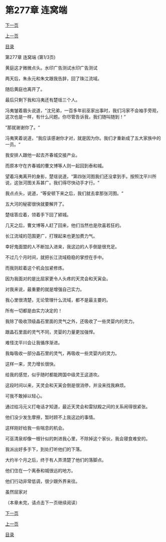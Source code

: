 <h1>第277章   连窝端</h1>
            <div><p><a href="./829_%E7%AC%AC277%E7%AB%A0_%E8%BF%9E%E7%AA%9D%E7%AB%AF.md">下一页</a></p><p><a href="./827_%E7%AC%AC276%E7%AB%A0_%E5%89%8D%E8%BD%A6%E4%B9%8B%E9%89%B4.md">上一页</a></p><p><a href="../">目录</a></p></div>
            <div><p>第277章   连窝端 (第1/3页)</p><p>黄庭这才微微点头。水印广告测试水印广告测试</p><p>两天后，朱永元和朱文跟我告辞，回了珠江流域。</p><p>随后黄庭也离开了。</p><p>最后只剩下我和冯夷还有楚瑶三个人。</p><p>冯夷皱着眉头说道，“沈兄弟，一百多年前巫家出事时，我们冯家不会袖手旁观，这次也是一样，有什么问题。你尽管告诉我，我们随叫随到！“</p><p>“那就谢谢你了。“</p><p>冯夷笑着说道，“我应该感谢你才对，就是因为你。我们才重新成了五大家族中的一员。“</p><p>我安排人跟他一起去齐春城交接产业。</p><p>而原本守在齐春城的曹文博等人则一起回到泰和城。</p><p>望着冯夷离开的身影，楚瑶说道，“第四张河图我们还没拿到手。按照沈平川所说，这张河图关系甚广。我们得尽快动手才行。“</p><p>我点点头，说道，“等安顿下来之后，我们就去拿那张河图。“</p><p>五大河的秘密很快就要解开了。</p><p>楚瑶答应着，领着手下回了颍城。</p><p>几天之后，曹文博等人赶了回来，他们当然也是欣喜若狂的。</p><p>长江流域的范围更广，打理起来也更加费力气。</p><p>幸好鬼面盟的人不断加入进来，我这边的人手倒是很充足。</p><p>不过几个月时间，就把长江流域稳稳的掌控在手中。</p><p>而我则趁着这个机会加紧修炼。</p><p>因为我面对的是比屈家更令人头疼的天灵会和天寅会。</p><p>对我来说，最重要的就是增强自己实力。</p><p>我心里很清楚，无论管理什么流域，都不是最主要的。</p><p>所有一切都是由实力决定的！</p><p>我除了吸收顶级晶石里面的灵气之外，还吸收了一些灵婴内的灵力。</p><p>跟晶石里面的灵气不同，灵婴的力量更加强悍。</p><p>难怪沈平川会让我循序渐进。</p><p>我每吸收一部分晶石里的灵气，再吸收一些灵婴内的灵力。</p><p>这样一来，灵力增长很快。</p><p>给我的感觉，似乎随时都能跨国中级灵王这道坎。</p><p>这段时间以来，天灵会和天寅会倒是很消停，并没来找我麻烦。</p><p>可我不敢掉以轻心。</p><p>通过给冯元义打电话才知道，最近天灵会和雷狱殿之间的关系闹得很紧张。</p><p>他们没少发生摩擦，暂时顾不上我这边的事情。</p><p>这样刚好给我一些喘息的机会。</p><p>可巫清泉却像一根针似的刺进我心里，不除掉这个家伙，我会寝食难安的。</p><p>我派出好多手下，到处打听他们的下落。</p><p>大约半个月之后，终于有人弄清楚了他们的落脚点。</p><p>他们住在一个离泰和城很远的地方。</p><p>他们行动非常低调，很少跟外界来往。</p><p>虽然屈家对</p><p>（本章未完，请点击下一页继续阅读）</p></div>
            <div><p><a href="./829_%E7%AC%AC277%E7%AB%A0_%E8%BF%9E%E7%AA%9D%E7%AB%AF.md">下一页</a></p><p><a href="./827_%E7%AC%AC276%E7%AB%A0_%E5%89%8D%E8%BD%A6%E4%B9%8B%E9%89%B4.md">上一页</a></p><p><a href="../">目录</a></p></div>